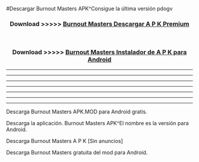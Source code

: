 #Descargar Burnout Masters  APK^Consigue la última versión pdogv



<div align="center">
<h3>Download >>>>> <a href="https://es-sites.web.app/?es= Burnout Masters ">Burnout Masters  Descargar A P K Premium</a></h3><br>

<h3>Download >>>>> <a href="https://es-sites.web.app/?es= Burnout Masters ">Burnout Masters  Instalador de A P K para Android</a></h3>
</div>


----------------------------------------------------------

----------------------------------------------------------

----------------------------------------------------------

----------------------------------------------------------

----------------------------------------------------------

----------------------------------------------------------

----------------------------------------------------------

Descarga Burnout Masters  APK.MOD para Android gratis.

Descarga la aplicación. Burnout Masters  APK^El nombre es la versión para Android.

Descarga Burnout Masters  A P K [Sin anuncios]

Descarga Burnout Masters  gratuita del mod para Android.


